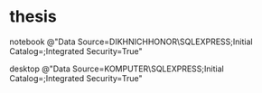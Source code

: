 # thesis

notebook
@"Data Source=DIKHNICHHONOR\SQLEXPRESS;Initial Catalog=;Integrated Security=True"

desktop
@"Data Source=KOMPUTER\SQLEXPRESS;Initial Catalog=;Integrated Security=True"
